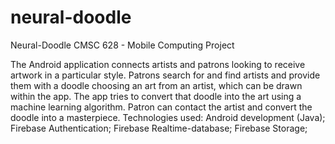 # neural-doodle
Neural-Doodle CMSC 628 - Mobile Computing Project 

The Android application connects artists and patrons looking to receive artwork in a particular style. Patrons search for and find artists and provide them with a doodle choosing an art from an artist, which can be drawn within the app. The app tries to convert that doodle into the art using a machine learning algorithm. Patron can contact the artist and convert the doodle into a masterpiece.
Technologies used:
Android development (Java);
Firebase Authentication;
Firebase Realtime-database;
Firebase Storage;
